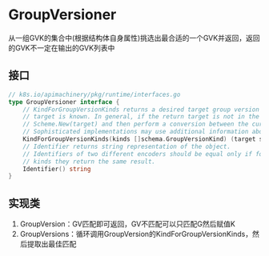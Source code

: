 # GroupVersioner
从一组GVK的集合中(根据结构体自身属性)挑选出最合适的一个GVK并返回，返回的GVK不一定在输出的GVK列表中

## 接口
```go
// k8s.io/apimachinery/pkg/runtime/interfaces.go
type GroupVersioner interface {
	// KindForGroupVersionKinds returns a desired target group version kind for the given input, or returns ok false if no
	// target is known. In general, if the return target is not in the input list, the caller is expected to invoke
	// Scheme.New(target) and then perform a conversion between the current Go type and the destination Go type.
	// Sophisticated implementations may use additional information about the input kinds to pick a destination kind.
	KindForGroupVersionKinds(kinds []schema.GroupVersionKind) (target schema.GroupVersionKind, ok bool)
	// Identifier returns string representation of the object.
	// Identifiers of two different encoders should be equal only if for every input
	// kinds they return the same result.
	Identifier() string
}
```

## 实现类
1. GroupVersion：GV匹配即可返回，GV不匹配可以只匹配G然后赋值K
2. GroupVersions：循环调用GroupVersion的KindForGroupVersionKinds，然后提取出最佳匹配

